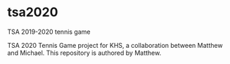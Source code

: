 # tsa2020
TSA 2019-2020 tennis game

TSA 2020 Tennis Game project for KHS, a collaboration between Matthew and Michael. This repository is authored by Matthew. 
